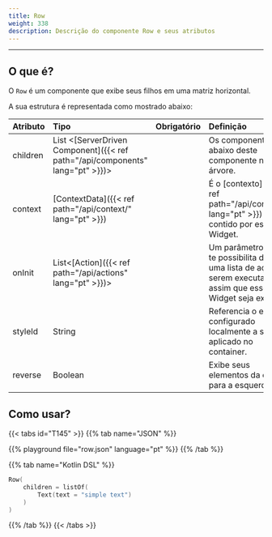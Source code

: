 ```yaml
---
title: Row
weight: 338
description: Descrição do componente Row e seus atributos
---
```


---


## O que é?
O `Row` é um componente que exibe seus filhos em uma matriz horizontal.

A sua estrutura é representada como mostrado abaixo:

| **Atributo** | **Tipo**                                                       | Obrigatório | **Definição**                                                                                                     |
| :----------- | :------------------------------------------------------------- | :---------: | :---------------------------------------------------------------------------------------------------------------- |
| children     | List &lt;[ServerDriven Component]({{< ref path="/api/components" lang="pt" >}})&gt; |            | Os componentes abaixo deste componente na árvore.
| context      | [ContextData]({{< ref path="/api/context/" lang="pt" >}})                           |             | É o [contexto]({{< ref path="/api/context/" lang="pt" >}}) contido por este Widget.                                                    |
| onInit       | List&lt;[Action]({{< ref path="/api/actions" lang="pt" >}})&gt;                     |             | Um parâmetro que te possibilita definir uma lista de ações a serem executadas assim que esse Widget seja exibido. |
| styleId   | String                                                |             | Referencia o estilo configurado localmente a ser aplicado no container. |
| reverse   | Boolean                                                |             | Exibe seus elementos da direita para a esquerda. |


## Como usar?

{{< tabs id="T145" >}}
{{% tab name="JSON" %}}

<!-- json-playground:row.json
{
  "_beagleComponent_" : "beagle:container",
  "children" : [ {
    "_beagleComponent_" : "beagle:text",
    "text" : "simple text"
  } ],
  "style" : {
    "flex" : {
      "flexDirection" : "ROW"
    }
  }
}
-->

{{% playground file="row.json" language="pt" %}}
{{% /tab %}}

{{% tab name="Kotlin DSL" %}}

```kotlin
Row(
    children = listOf(
        Text(text = "simple text")
    )
)
```

{{% /tab %}}
{{< /tabs >}}
